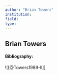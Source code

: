 ```yaml
---
author: "Brian Towers"
institution:
field:
type:
---
```


## Brian Towers
#### Bibliography:

![[@Towers1989-ll]]